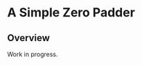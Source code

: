 
A Simple Zero Padder
=======================================================

## Overview

Work in progress.
